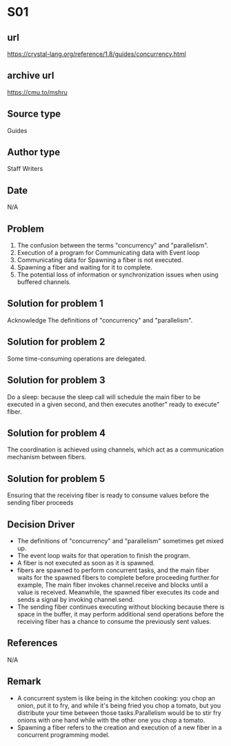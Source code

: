 # S01

## url
https://crystal-lang.org/reference/1.8/guides/concurrency.html

## archive url
https://cmu.to/mshru

## Source type
Guides

## Author type
Staff Writers

## Date
N/A

## Problem
1. The confusion between the terms "concurrency" and "parallelism".
2. Execution of a program for Communicating data with Event loop
3. Communicating data for Spawning a fiber is not executed.
4. Spawning a fiber and waiting for it to complete.
5. The potential loss of information or synchronization issues when using buffered channels.

## Solution for problem 1
Acknowledge The definitions of "concurrency" and "parallelism".

## Solution for problem 2
Some time-consuming operations are delegated.

## Solution for problem 3
Do a sleep: because the sleep call will schedule the main fiber to be executed in a given second, and then executes another" ready to execute" fiber.

## Solution for problem 4
The coordination is achieved using channels, which act as a communication mechanism between fibers.

## Solution for problem 5
Ensuring that the receiving fiber is ready to consume values before the sending fiber proceeds


## Decision Driver
- The definitions of "concurrency" and "parallelism" sometimes get mixed up.
- The event loop waits for that operation to finish the program.
- A fiber is not executed as soon as it is spawned.
-  fibers are spawned to perform concurrent tasks, and the main fiber waits for the spawned fibers to complete before proceeding further.for example, The main fiber invokes channel.receive and blocks until a value is received. Meanwhile, the spawned fiber executes its code and sends a signal by invoking channel.send.
- The sending fiber continues executing without blocking because there is space in the buffer, it may perform additional send operations before the receiving fiber has a chance to consume the previously sent values. 

## References 
N/A 

## Remark
- A concurrent system is like being in the kitchen cooking: you chop an onion, put it to fry, and while it's being fried you chop a tomato, but you distribute your time between those tasks.Parallelism would be to stir fry onions with one hand while with the other one you chop a tomato.
- Spawning a fiber refers to the creation and execution of a new fiber in a concurrent programming model. 



